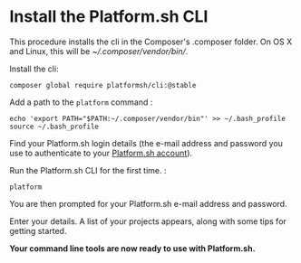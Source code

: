 # Install the Platform.sh CLI

This procedure installs the cli in the Composer's .composer folder. On
OS X and Linux, this will be *\~/.composer/vendor/bin/*.

Install the cli:

    composer global require platformsh/cli:@stable

Add a path to the `platform` command :

    echo 'export PATH="$PATH:~/.composer/vendor/bin"' >> ~/.bash_profile
    source ~/.bash_profile

Find your Platform.sh login details (the e-mail address and password you
use to authenticate to your [Platform.sh account](https://accounts.platform.sh/user)).

Run the Platform.sh CLI for the first time. :

    platform

You are then prompted for your Platform.sh e-mail address and password.

Enter your details. A list of your projects appears, along with some
tips for getting started.

**Your command line tools are now ready to use with Platform.sh.**